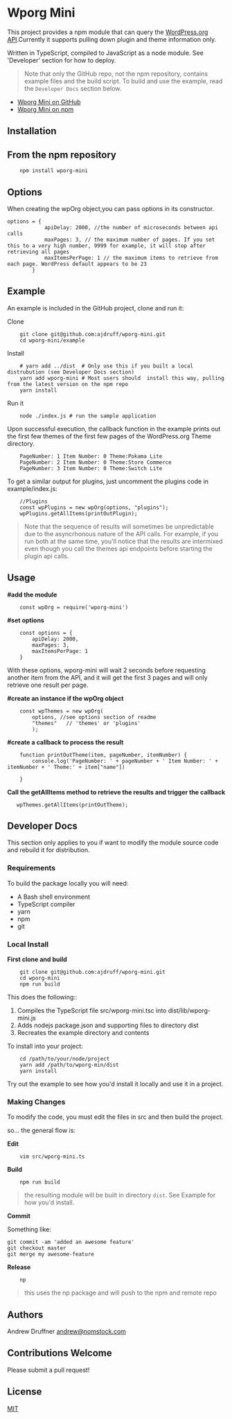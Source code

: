 # Wporg Mini

This project provides a npm module that can query the [WordPress.org API](https://codex.wordpress.org/WordPress.org_API).Currently it supports pulling down plugin and theme information only.

Written in TypeScript, compiled to JavaScript as a node module. See 'Developer' section for how to deploy.

> Note that only the GitHub repo, not the npm repository, contains example files and the build script. 
> To build and use the example, read the `Developer Docs` section below.
>
* [Wporg Mini on GitHub](https://github.com/ajdruff/wporg-mini)
* [Wporg Mini on npm](https://www.npmjs.com/package/wporg-mini)

## Installation

## From the npm repository

        npm install wporg-mini



## Options

When creating the wpOrg object,you can pass options in its constructor.

    options = {
                apiDelay: 2000, //the number of microseconds between api calls
                maxPages: 3, // the maximum number of pages. If you set this to a very high number, 9999 for example, it will stop after retrieving all pages
                maxItemsPerPage: 1 // the maximum items to retrieve from each page. WordPress default appears to be 23
            }

## Example

An example is included in the GitHub project, clone and run it:

Clone

        git clone git@github.com:ajdruff/wporg-mini.git
        cd wporg-mini/example

Install

        # yarn add ../dist  # Only use this if you built a local distrubution (see Developer Docs section)
        yarn add wporg-mini # Most users should  install this way, pulling from the latest version on the npm repo
        yarn install

Run it

        node ./index.js # run the sample application

Upon successful execution, the callback function in the example prints out the first few themes of the first few pages of the WordPress.org Theme directory.

        PageNumber: 1 Item Number: 0 Theme:Pokama Lite
        PageNumber: 2 Item Number: 0 Theme:Store Commerce
        PageNumber: 3 Item Number: 0 Theme:Switch Lite

To get a similar output for plugins, just uncomment the plugins code in example/index.js:

        //Plugins
        const wpPlugins = new wpOrg(options, "plugins");
        wpPlugins.getAllItems(printOutPlugin);

>Note that the sequence of results will sometimes be unpredictable due to the asyncrhonous nature of the API calls. For example, if you run both at the same time, you'll notice that the results are intermixed even though you call the themes api endpoints before starting the plugin api calls.

## Usage

**#add the module**

        const wpOrg = require('wporg-mini')

**#set options**

        const options = {
            apiDelay: 2000, 
            maxPages: 3,
            maxItemsPerPage: 1
        }

With these options, wporg-mini will wait 2 seconds before requesting another item from the API, and it will get the first 3 pages and will only retrieve one result per page.

**#create an instance if the wpOrg object**

        const wpThemes = new wpOrg(
            options, //see options section of readme
            "themes"   // 'themes' or 'plugins'
            );


**#create a callback to process the result**

        function printOutTheme(item, pageNumber, itemNumber) {
            console.log('PageNumber: ' + pageNumber + ' Item Number: ' + itemNumber + ' Theme:' + item["name"])

        }

**Call the getAllItems method to retrieve the results and trigger the callback**

       wpThemes.getAllItems(printOutTheme);

## Developer Docs

This section only applies to you if want to modify the module source code and rebuild it for distribution.

### Requirements

To build the package locally you will need:

* A Bash shell environment
* TypeScript compiler
* yarn
* npm
* git

### Local Install

**First clone and build**

        git clone git@github.com:ajdruff/wporg-mini.git
        cd wporg-mini
        npm run build


This does the following::

1. Compiles the TypeScript file src/wporg-mini.tsc into dist/lib/wporg-mini.js
2. Adds nodejs package.json and supporting files to directory dist
3. Recreates the example directory and contents

To install into your project:

        cd /path/to/your/node/project
        yarn add /path/to/wporg-min/dist
        yarn install

Try out the example to see how you'd install it locally and use it in a project.

### Making Changes

To modify the code, you must edit the files in src and then build the project.

so... the general flow is:

**Edit**

        vim src/wporg-mini.ts

**Build**

        npm run build

>the resulting module will be built in directory `dist`. See Example for how you'd install.

**Commit**

Something like:

    git commit -am 'added an awesome feature'
    git checkout master
    git merge my awesome-feature

**Release**

        np

>this uses the np package and will push to the npm and remote repo


## Authors

Andrew Druffner <andrew@nomstock.com>

## Contributions Welcome

Please submit a pull request! 


## License

[MIT](https://opensource.org/licenses/MIT)